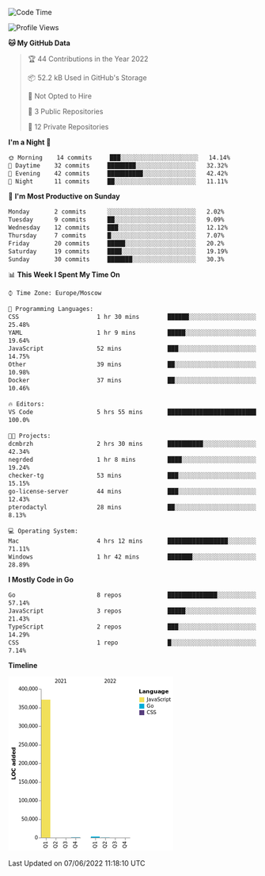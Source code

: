 <!--START_SECTION:waka-->
![Code Time](http://img.shields.io/badge/Code%20Time-324%20hrs%2014%20mins-blue)

![Profile Views](http://img.shields.io/badge/Profile%20Views-0-blue)

**🐱 My GitHub Data** 

> 🏆 44 Contributions in the Year 2022
 > 
> 📦 52.2 kB Used in GitHub's Storage 
 > 
> 🚫 Not Opted to Hire
 > 
> 📜 3 Public Repositories 
 > 
> 🔑 12 Private Repositories  
 > 
**I'm a Night 🦉** 

```text
🌞 Morning    14 commits     ███░░░░░░░░░░░░░░░░░░░░░░   14.14% 
🌆 Daytime    32 commits     ████████░░░░░░░░░░░░░░░░░   32.32% 
🌃 Evening    42 commits     ██████████░░░░░░░░░░░░░░░   42.42% 
🌙 Night      11 commits     ██░░░░░░░░░░░░░░░░░░░░░░░   11.11%

```
📅 **I'm Most Productive on Sunday** 

```text
Monday       2 commits      ░░░░░░░░░░░░░░░░░░░░░░░░░   2.02% 
Tuesday      9 commits      ██░░░░░░░░░░░░░░░░░░░░░░░   9.09% 
Wednesday    12 commits     ███░░░░░░░░░░░░░░░░░░░░░░   12.12% 
Thursday     7 commits      █░░░░░░░░░░░░░░░░░░░░░░░░   7.07% 
Friday       20 commits     █████░░░░░░░░░░░░░░░░░░░░   20.2% 
Saturday     19 commits     ████░░░░░░░░░░░░░░░░░░░░░   19.19% 
Sunday       30 commits     ███████░░░░░░░░░░░░░░░░░░   30.3%

```


📊 **This Week I Spent My Time On** 

```text
⌚︎ Time Zone: Europe/Moscow

💬 Programming Languages: 
CSS                      1 hr 30 mins        ██████░░░░░░░░░░░░░░░░░░░   25.48% 
YAML                     1 hr 9 mins         █████░░░░░░░░░░░░░░░░░░░░   19.64% 
JavaScript               52 mins             ███░░░░░░░░░░░░░░░░░░░░░░   14.75% 
Other                    39 mins             ██░░░░░░░░░░░░░░░░░░░░░░░   10.98% 
Docker                   37 mins             ██░░░░░░░░░░░░░░░░░░░░░░░   10.46%

🔥 Editors: 
VS Code                  5 hrs 55 mins       █████████████████████████   100.0%

🐱‍💻 Projects: 
dcmbrzh                  2 hrs 30 mins       ██████████░░░░░░░░░░░░░░░   42.34% 
negrded                  1 hr 8 mins         ████░░░░░░░░░░░░░░░░░░░░░   19.24% 
checker-tg               53 mins             ███░░░░░░░░░░░░░░░░░░░░░░   15.15% 
go-license-server        44 mins             ███░░░░░░░░░░░░░░░░░░░░░░   12.43% 
pterodactyl              28 mins             ██░░░░░░░░░░░░░░░░░░░░░░░   8.13%

💻 Operating System: 
Mac                      4 hrs 12 mins       █████████████████░░░░░░░░   71.11% 
Windows                  1 hr 42 mins        ███████░░░░░░░░░░░░░░░░░░   28.89%

```

**I Mostly Code in Go** 

```text
Go                       8 repos             ██████████████░░░░░░░░░░░   57.14% 
JavaScript               3 repos             █████░░░░░░░░░░░░░░░░░░░░   21.43% 
TypeScript               2 repos             ███░░░░░░░░░░░░░░░░░░░░░░   14.29% 
CSS                      1 repo              █░░░░░░░░░░░░░░░░░░░░░░░░   7.14%

```


**Timeline**

![Chart not found](https://raw.githubusercontent.com/jeezft/jeezft/main/charts/bar_graph.png) 


 Last Updated on 07/06/2022 11:18:10 UTC
<!--END_SECTION:waka-->
